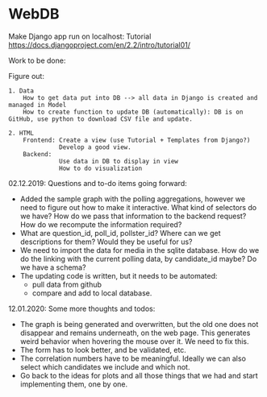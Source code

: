 # WebDB

Make Django app run on localhost: Tutorial
  https://docs.djangoproject.com/en/2.2/intro/tutorial01/
  
Work to be done:
  
  Figure out:
    
    1. Data 
        How to get data put into DB --> all data in Django is created and managed in Model
        How to create function to update DB (automatically): DB is on GitHub, use python to download CSV file and update.
        
    2. HTML
        Frontend: Create a view (use Tutorial + Templates from Django?)
                  Develop a good view.
        Backend:
                  Use data in DB to display in view
                  How to do visualization

02.12.2019:
  Questions and to-do items going forward:
  * Added the sample graph with the polling aggregations, however we need to figure out how to make it interactive. What kind of selectors do we have? How do we pass that information to the backend request? How do we recompute the information required?
  * What are question_id, poll_id, pollster_id? Where can we get descriptions for them? Would they be useful for us?
  * We need to import the data for media in the sqlite database. How do we do the linking with the current polling data, by candidate_id maybe? Do we have a schema?
  * The updating code is written, but it needs to be automated:
    * pull data from github
    * compare and add to local database.

12.01.2020:
  Some more thoughts and todos:
  * The graph is being generated and overwritten, but the old one does not disappear and remains underneath, on the web page. This generates weird behavior when hovering the mouse over it. We need to fix this.
  * The form has to look better, and be validated, etc.
  * The correlation numbers have to be meaningful. Ideally we can also select which candidates we include and which not.
  * Go back to the ideas for plots and all those things that we had and start implementing them, one by one.